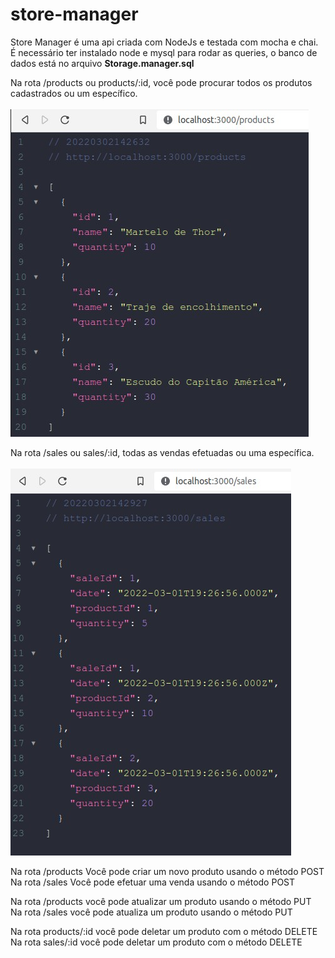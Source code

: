 # store-manager
Store Manager é uma api criada com NodeJs e testada com mocha e chai.
</br>
É necessário ter instalado node e mysql para rodar as queries, o banco de dados está no arquivo <strong>Storage.manager.sql</strong>

Na rota /products ou products/:id, você pode procurar todos os produtos cadastrados ou um específico.
</br>
</br>
<img src="https://github.com/BrunoCBart/store-manager/blob/master/images/products.jpg">
 

Na rota /sales ou sales/:id, todas as vendas efetuadas ou uma específica.
 </br>
 </br>
<img src="https://github.com/BrunoCBart/store-manager/blob/master/images/sales.jpg">

Na rota /products Você pode criar um novo produto usando o método POST
</br>
Na rota /sales Você pode efetuar uma venda usando o método POST

Na rota /products você pode atualizar um produto usando o método PUT
</br>
Na rota /sales você pode atualiza um produto usando o método PUT

Na rota products/:id você pode deletar um produto com o método DELETE
</br>
Na rota sales/:id você pode deletar um produto com o método DELETE

